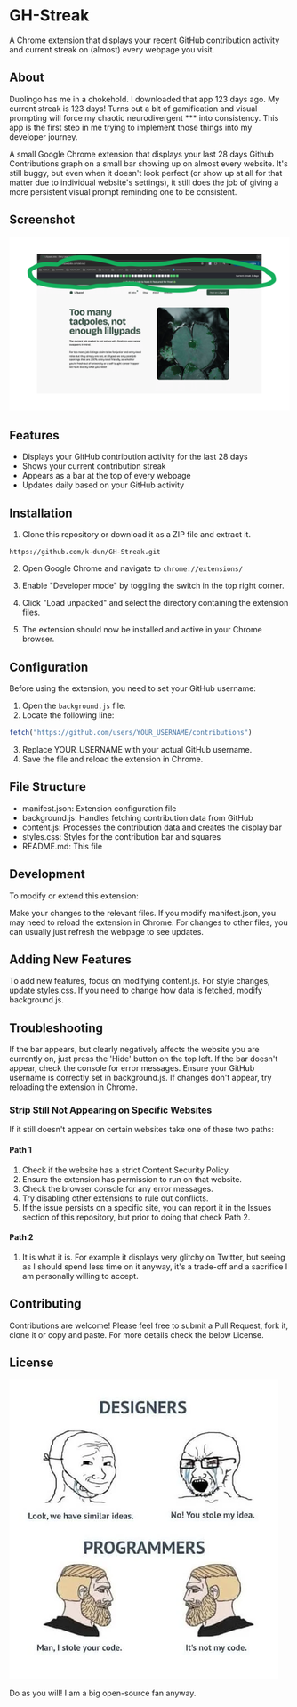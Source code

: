 # GH-Streak

A Chrome extension that displays your recent GitHub contribution activity and current streak on (almost) every webpage you visit.

## About

Duolingo has me in a chokehold. I downloaded that app 123 days ago. My current streak is 123 days!
Turns out a bit of gamification and visual prompting will force my chaotic neurodivergent *** into consistency. This app is the first step in me trying to implement those things into my developer journey. 

A small Google Chrome extension that displays your last 28 days Github Contributions graph on a small bar showing up on almost every website. It's still buggy, but even when it doesn't look perfect (or show up at all for that matter due to individual website's settings), it still does the job of giving a more persistent visual prompt reminding one to be consistent.

## Screenshot

![Screenshot of the extension visible clearly on a website.](gh-streak-screenshot.png)

## Features

- Displays your GitHub contribution activity for the last 28 days
- Shows your current contribution streak
- Appears as a bar at the top of every webpage
- Updates daily based on your GitHub activity

## Installation

1. Clone this repository or download it as a ZIP file and extract it.

```
https://github.com/k-dun/GH-Streak.git
```

2. Open Google Chrome and navigate to `chrome://extensions/`

3. Enable "Developer mode" by toggling the switch in the top right corner.

4. Click "Load unpacked" and select the directory containing the extension files.

5. The extension should now be installed and active in your Chrome browser.

## Configuration

Before using the extension, you need to set your GitHub username:

1. Open the `background.js` file.
2. Locate the following line:

```javascript
fetch("https://github.com/users/YOUR_USERNAME/contributions")
```

3. Replace YOUR_USERNAME with your actual GitHub username.
4. Save the file and reload the extension in Chrome.

## File Structure

- manifest.json: Extension configuration file
- background.js: Handles fetching contribution data from GitHub
- content.js: Processes the contribution data and creates the display bar
- styles.css: Styles for the contribution bar and squares
- README.md: This file

## Development

To modify or extend this extension:

Make your changes to the relevant files.
If you modify manifest.json, you may need to reload the extension in Chrome.
For changes to other files, you can usually just refresh the webpage to see updates.

## Adding New Features

To add new features, focus on modifying content.js.
For style changes, update styles.css.
If you need to change how data is fetched, modify background.js.

## Troubleshooting

If the bar appears, but clearly negatively affects the website you are currently on, just press the 'Hide' button on the top left.
If the bar doesn't appear, check the console for error messages.
Ensure your GitHub username is correctly set in background.js.
If changes don't appear, try reloading the extension in Chrome.

### Strip Still Not Appearing on Specific Websites

If it still doesn't appear on certain websites take one of these two paths:

#### Path 1

1. Check if the website has a strict Content Security Policy.
2. Ensure the extension has permission to run on that website.
3. Check the browser console for any error messages.
4. Try disabling other extensions to rule out conflicts.
5. If the issue persists on a specific site, you can report it in the Issues section of this repository, but prior to doing that check Path 2.

#### Path 2

1. It is what it is. For example it displays very glitchy on Twitter, but seeing as I should spend less time on it anyway, it's a trade-off and a sacrifice I am personally willing to accept.

## Contributing

Contributions are welcome! Please feel free to submit a Pull Request, fork it, clone it or copy and paste. For more details check the below License.

## License

![Image of the designer v coder meme reflecting their ownership values.](license.png)

Do as you will! I am a big open-source fan anyway.